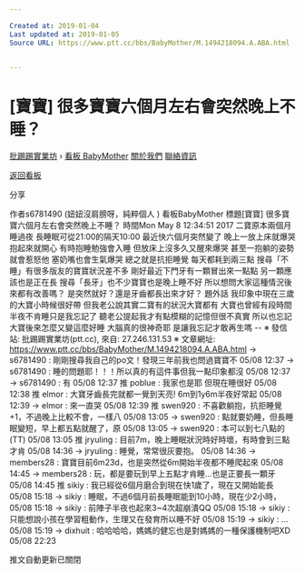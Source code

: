 ```yaml
---

Created at: 2019-01-04
Last updated at: 2019-01-05
Source URL: https://www.ptt.cc/bbs/BabyMother/M.1494218094.A.ABA.html


---
```


# [寶寶] 很多寶寶六個月左右會突然晚上不睡？


[批踢踢實業坊](https://www.ptt.cc/bbs/) › [看板 BabyMother](https://www.ptt.cc/bbs/BabyMother/index.html) [關於我們](https://www.ptt.cc/about.html) [聯絡資訊](https://www.ptt.cc/contact.html)

[返回看板](https://www.ptt.cc/bbs/BabyMother/index.html)

分享

作者s6781490 (妞妞沒肩膀呀，純粹個人 )
看板BabyMother
標題\[寶寶\] 很多寶寶六個月左右會突然晚上不睡？
時間Mon May 8 12:34:51 2017
二寶原本兩個月睡過夜 長睡眠可從21:00的隔天10:00 最近快六個月突然變了 晚上一放上床就爆哭 抱起來就開心 有時抱睡勉強會入睡 但放床上沒多久又醒來爆哭 甚至一抱躺的姿勢就會惹怒他 塞奶嘴也會生氣爆哭 總之就是抗拒睡覺 每天都耗到兩三點 搜尋「不睡」有很多版友的寶寶狀況差不多 剛好最近下門牙有一顆冒出來一點點 另一顆應該也是正在長 搜尋「長牙」也不少寶寶也是晚上睡不好 所以想問大家這種情況後來都有改善嗎？ 是突然就好？還是牙齒都長出來才好？ 題外話 我印象中現在三歲的大寶小時候很好帶 但我老公說其實二寶有的狀況大寶都有 大寶也曾經有段時間半夜不肯睡只是我忘記了 聽老公提起我才有點模糊的記憶但很不真實 所以也忘記大寶後來怎麼又變這麼好睡 大腦真的很神奇耶 是讓我忘記才敢再生嗎 -- ※ 發信站: 批踢踢實業坊(ptt.cc), 來自: 27.246.131.53 ※ 文章網址: <https://www.ptt.cc/bbs/BabyMother/M.1494218094.A.ABA.html>
→ s6781490 : 剛剛搜尋我自己的po文！發現三年前我也問過寶寶不 05/08 12:37
→ s6781490 : 睡的問題耶！！！所以真的有這件事但我一點印象都沒 05/08 12:37
→ s6781490 : 有 05/08 12:37
推 poblue : 我家也是耶 但現在睡很好 05/08 12:38
推 elmor : 大寶牙齒長完就都一覺到天亮! 6m到1y6m半夜好常起 05/08 12:39
→ elmor : 來一直哭 05/08 12:39
推 swen920 : 不喜歡躺抱，抗拒睡覺+1，不過晚上比較不會，一樣八 05/08 13:05
→ swen920 : 點就要奶睡，但長睡眠變短，早上都五點就醒了，原 05/08 13:05
→ swen920 : 本可以到七八點的 (TT) 05/08 13:05
推 jryuling : 目前7m，晚上睡眠狀況時好時壞，有時會到三點才肯 05/08 14:36
→ jryuling : 睡覺，常常很灰要抱。 05/08 14:36
→ members28 : 寶寶目前6m23d，也是突然從6m開始半夜都不睡爬起來 05/08 14:45
→ members28 : 玩，都是要玩到早上五點才肯睡...也是正要長一顆牙 05/08 14:45
推 sikiy : 我已經從6個月磨合到現在快1歲了，現在又開始能長 05/08 15:18
→ sikiy : 睡眠，不過6個月前長睡眠能到10小時，現在少2小時， 05/08 15:18
→ sikiy : 前陣子半夜也起來3~4次超崩潰QQ 05/08 15:18
→ sikiy : 只能想說小孩在學習粗動作，生理又在發育所以睡不好 05/08 15:19
→ sikiy : ... 05/08 15:19
→ dixhuit : 哈哈哈哈，媽媽的健忘也是對媽媽的一種保護機制吧XD 05/08 22:23

推文自動更新已關閉

